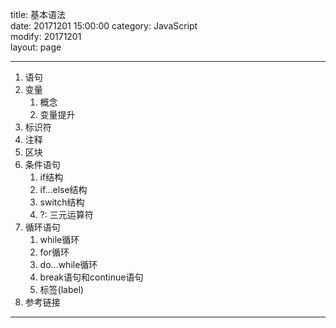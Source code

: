 title: 基本语法  
date: 20171201 15:00:00 
category: JavaScript  
modify: 20171201  
layout: page  

---

1. 语句
2. 变量
    1. 概念
    2. 变量提升
3. 标识符
4. 注释
5. 区块
6. 条件语句
    1. if结构
    2. if...else结构
    3. switch结构
    4. ?: 三元运算符
7. 循环语句
    1. while循环
    2. for循环
    3. do...while循环
    4. break语句和continue语句
    5. 标签(label)
8. 参考链接

---




